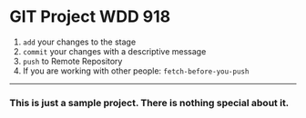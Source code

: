 # GIT Project WDD 918

1. `add` your changes to the stage
2. `commit` your changes with a descriptive message
3. `push` to Remote Repository
4. If you are working with other people: `fetch-before-you-push`

--- 

### This is just a sample project. There is nothing special about it.
